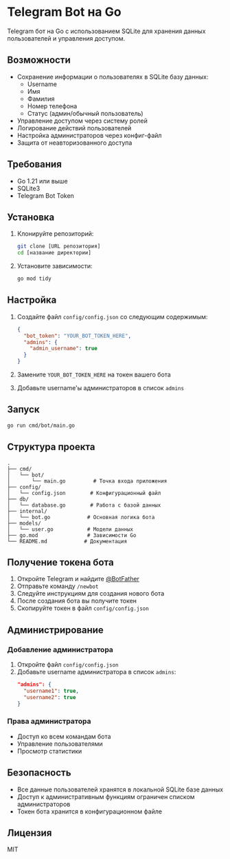 # Telegram Bot на Go

Telegram бот на Go с использованием SQLite для хранения данных пользователей и управления доступом.

## Возможности

- Сохранение информации о пользователях в SQLite базу данных:
  - Username
  - Имя
  - Фамилия
  - Номер телефона
  - Статус (админ/обычный пользователь)
- Управление доступом через систему ролей
- Логирование действий пользователей
- Настройка администраторов через конфиг-файл
- Защита от неавторизованного доступа

## Требования

- Go 1.21 или выше
- SQLite3
- Telegram Bot Token

## Установка

1. Клонируйте репозиторий:
   ```bash
   git clone [URL репозитория]
   cd [название директории]
   ```

2. Установите зависимости:
   ```bash
   go mod tidy
   ```

## Настройка

1. Создайте файл `config/config.json` со следующим содержимым:
   ```json
   {
     "bot_token": "YOUR_BOT_TOKEN_HERE",
     "admins": {
       "admin_username": true
     }
   }
   ```

2. Замените `YOUR_BOT_TOKEN_HERE` на токен вашего бота
3. Добавьте username'ы администраторов в список `admins`

## Запуск

```bash
go run cmd/bot/main.go
```

## Структура проекта

```
.
├── cmd/
│   └── bot/
│       └── main.go         # Точка входа приложения
├── config/
│   └── config.json        # Конфигурационный файл
├── db/
│   └── database.go        # Работа с базой данных
├── internal/
│   └── bot.go            # Основная логика бота
├── models/
│   └── user.go           # Модели данных
├── go.mod                # Зависимости Go
└── README.md            # Документация
```

## Получение токена бота

1. Откройте Telegram и найдите [@BotFather](https://t.me/botfather)
2. Отправьте команду `/newbot`
3. Следуйте инструкциям для создания нового бота
4. После создания бота вы получите токен
5. Скопируйте токен в файл `config/config.json`

## Администрирование

### Добавление администратора

1. Откройте файл `config/config.json`
2. Добавьте username администратора в список `admins`:
   ```json
   "admins": {
     "username1": true,
     "username2": true
   }
   ```

### Права администратора

- Доступ ко всем командам бота
- Управление пользователями
- Просмотр статистики

## Безопасность

- Все данные пользователей хранятся в локальной SQLite базе данных
- Доступ к административным функциям ограничен списком администраторов
- Токен бота хранится в конфигурационном файле

## Лицензия

MIT 